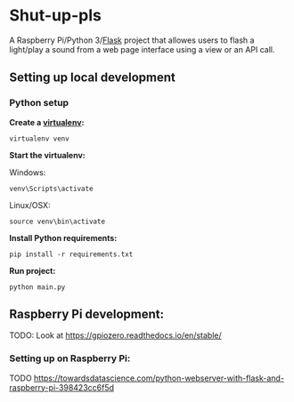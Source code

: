# Shut-up-pls
A Raspberry Pi/Python 3/[Flask](https://flask-runner.readthedocs.io/en/stable/) project that allowes users to flash a light/play a sound from a web page interface using a view or an API call.

## Setting up local development
### Python setup
__Create a [virtualenv](https://docs.python-guide.org/dev/virtualenvs/):__
```
virtualenv venv
```
__Start the virtualenv:__

Windows: 
```
venv\Scripts\activate
```
Linux/OSX:
```
source venv\bin\activate
```

__Install Python requirements:__
```
pip install -r requirements.txt
```

__Run project:__
```
python main.py
```


## Raspberry Pi development:
TODO: Look at https://gpiozero.readthedocs.io/en/stable/

### Setting up on Raspberry Pi:
TODO
https://towardsdatascience.com/python-webserver-with-flask-and-raspberry-pi-398423cc6f5d
